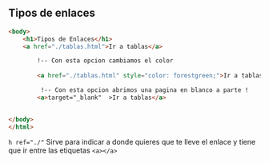 ## Tipos de enlaces
```html
<body>
    <h1>Tipos de Enlaces</h1>
    <a href="./tablas.html">Ir a tablas</a>

        !-- Con esta opcion cambiamos el color
        
        <a href="./tablas.html" style="color: forestgreen;">Ir a tablas</a>

         !-- Con esta opcion abrimos una pagina en blanco a parte !
        <a>target="_blank"  >Ir a tablas</a>
       

</body>
</html>
``` 

`h ref="./"` Sirve para indicar a donde quieres que te lleve el enlace y tiene que ir entre las etiquetas `<a></a>`